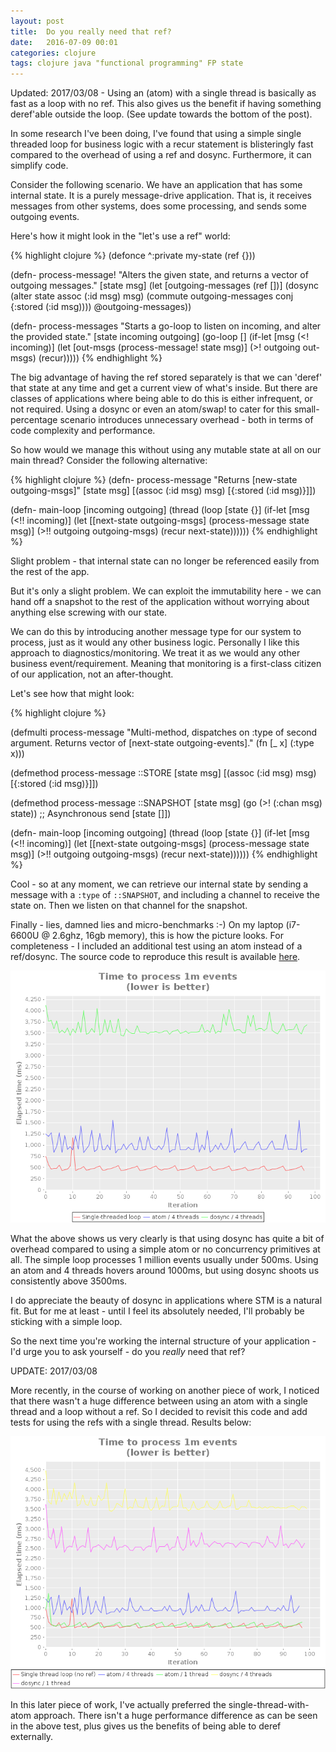 ```yaml
---
layout: post
title:  Do you really need that ref?
date:   2016-07-09 00:01
categories: clojure
tags: clojure java "functional programming" FP state
---
```


Updated: 2017/03/08 - Using an (atom) with a single thread is basically as fast as a loop with no
ref. This also gives us the benefit if having something deref'able outside the loop. (See update
towards the bottom of the post).

In some research I've been doing, I've found that using a simple single threaded loop for business
logic with a recur statement is blisteringly fast compared to the overhead of using a ref and
dosync. Furthermore, it can simplify code.

Consider the following scenario. We have an application that has some internal state. It is a purely
message-drive application. That is, it receives messages from other systems, does some processing,
and sends some outgoing events.

Here's how it might look in the "let's use a ref" world:

{% highlight clojure %}
(defonce ^:private my-state (ref {}))

(defn- process-message!
  "Alters the given state, and returns a vector of outgoing messages."
  [state msg]
  (let [outgoing-messages (ref [])]
    (dosync
      (alter state assoc (:id msg) msg)
      (commute outgoing-messages conj {:stored (:id msg))))
    @outgoing-messages))

(defn- process-messages
  "Starts a go-loop to listen on incoming, and alter the provided state."
  [state incoming outgoing]
  (go-loop []
    (if-let [msg (<! incoming)]
      (let [out-msgs (process-message! state msg)]
        (>! outgoing out-msgs)
        (recur)))))
{% endhighlight %}

The big advantage of having the ref stored separately is that we can 'deref' that state at any time
and get a current view of what's inside. But there are classes of applications where being able to
do this is either infrequent, or not required. Using a dosync or even an atom/swap! to cater for
this small-percentage scenario introduces unnecessary overhead - both in terms of code complexity
and performance.

So how would we manage this without using any mutable state at all on our main thread? Consider the
following alternative:

{% highlight clojure %}
(defn- process-message 
    "Returns [new-state outgoing-msgs]"
    [state msg]
    [(assoc (:id msg) msg) [{:stored (:id msg)}]])

(defn- main-loop [incoming outgoing]
  (thread
    (loop [state {}]
      (if-let [msg (<!! incoming)]
        (let [[next-state outgoing-msgs] (process-message state msg)]
          (>!! outgoing outgoing-msgs)
          (recur next-state))))))
{% endhighlight %}

Slight problem - that internal state can no longer be referenced easily from the rest of the app.

But it's only a slight problem. We can exploit the immutability here - we can hand off a snapshot to
the rest of the application without worrying about anything else screwing with our state.

We can do this by introducing another message type for our system to process, just as it would any
other business logic. Personally I like this approach to diagnostics/monitoring. We treat it as we
would any other business event/requirement. Meaning that monitoring is a first-class citizen of our
application, not an after-thought.

Let's see how that might look:

{% highlight clojure %}

(defmulti process-message 
  "Multi-method, dispatches on :type of second argument.
   Returns vector of [next-state outgoing-events]."
  (fn [_ x] (:type x)))

(defmethod process-message ::STORE
  [state msg]
  [(assoc (:id msg) msg) [{:stored (:id msg)}]])

(defmethod process-message ::SNAPSHOT
  [state msg]
  (go (>! (:chan msg) state)) ;; Asynchronous send
  [state []])

(defn- main-loop [incoming outgoing]
  (thread
    (loop [state {}]
      (if-let [msg (<!! incoming)]
        (let [[next-state outgoing-msgs] (process-message state msg)]
          (>!! outgoing outgoing-msgs)
          (recur next-state))))))
{% endhighlight %}

Cool - so at any moment, we can retrieve our internal state by sending a message with a `:type` of
`::SNAPSHOT`, and including a channel to receive the state on. Then we listen on that channel for
the snapshot.

Finally - lies, damned lies and micro-benchmarks :-) On my laptop (i7-6600U @ 2.6ghz, 16gb memory),
this is how the picture looks. For completeness - I included an additional test using an atom
instead of a ref/dosync. The source code to reproduce this result is available
[here](https://github.com/srazzaque/dosync-or-not).

![Chart showing time to process 1 million events](/assets/loop_ref_dosync.png)

What the above shows us very clearly is that using dosync has quite a bit of overhead compared to
using a simple atom or no concurrency primitives at all. The simple loop processes 1 million events
usually under 500ms. Using an atom and 4 threads hovers around 1000ms, but using dosync shoots us
consistently above 3500ms.

I do appreciate the beauty of dosync in applications where STM is a natural fit. But for me at
least - until I feel its absolutely needed, I'll probably be sticking with a simple loop.

So the next time you're working the internal structure of your application - I'd urge you to ask
yourself - do you _really_ need that ref?

UPDATE: 2017/03/08

More recently, in the course of working on another piece of work, I noticed that there wasn't a huge
difference between using an atom with a single thread and a loop without a ref. So I decided to
revisit this code and add tests for using the refs with a single thread. Results below:

![Chart showing time to process 1 million events](/assets/loop_ref_dosync_redo.png)

In this later piece of work, I've actually preferred the single-thread-with-atom approach. There
isn't a huge performance difference as can be seen in the above test, plus gives us the benefits of
being able to deref externally.
